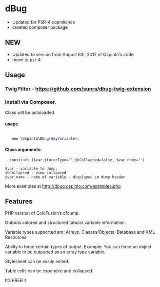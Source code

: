 # dBug
- Updated for PSR-4 copmliance
- created composer package

## NEW
- Updated to version from August 6th, 2012 of Ospinto's code
- move to psr-4


## Usage

### Twig Filter - https://github.com/sunra/dbug-twig-extension


### Install via Composer.
Class will be autoloaded.


#### usage 
``` php

   new \Ospinto\Dbug($myVariable);

```

#### Class arguments:

    __construct ($var,$forceType="",$bCollapsed=false, $var_name='')

    $var - variable to dump,
    $bCollapsed - view collapsed
    $var_name - name of variable - displayed in dump header



More examples at http://dbug.ospinto.com/examples.php

## Features

PHP version of ColdFusion’s cfdump.

Outputs colored and structured tabular variable information.

Variable types supported are: Arrays, Classes/Objects, Database and XML Resources.

Ability to force certain types of output. Example: You can force an
object variable to be outputted as an array type variable.

Stylesheet can be easily edited.

Table cells can be expanded and collapsed.

It’s FREE!!!
